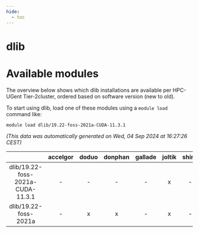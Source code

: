 ```yaml
---
hide:
  - toc
---
```


dlib
====

# Available modules


The overview below shows which dlib installations are available per HPC-UGent Tier-2cluster, ordered based on software version (new to old).

To start using dlib, load one of these modules using a `module load` command like:

```shell
module load dlib/19.22-foss-2021a-CUDA-11.3.1
```

*(This data was automatically generated on Wed, 04 Sep 2024 at 16:27:26 CEST)*  

| |accelgor|doduo|donphan|gallade|joltik|shinx|skitty|
| :---: | :---: | :---: | :---: | :---: | :---: | :---: | :---: |
|dlib/19.22-foss-2021a-CUDA-11.3.1|-|-|-|-|x|-|-|
|dlib/19.22-foss-2021a|-|x|x|-|x|-|x|
